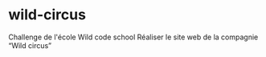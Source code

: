 # wild-circus
Challenge de l'école Wild code school
Réaliser le site web de la compagnie “Wild circus”
